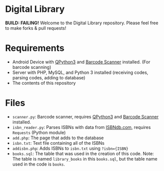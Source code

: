 # Digital Library
**BUILD: FAILING!**
Welcome to the Digital Library repository. Please feel free to make forks & pull requests!

# Requirements
- Android Device with [QPython3](https://play.google.com/store/apps/details?id=org.qpython.qpy3) and [Barcode Scanner](https://play.google.com/store/apps/details?id=com.google.zxing.client.android) installed. (For barcode scanning)
- Server with PHP, MySQL, and Python 3 installed (receiving codes, parsing codes, adding to database)
- The contents of this repository

# Files
- `scanner.py`: Barcode scanner, requires [QPython3](https://play.google.com/store/apps/details?id=org.qpython.qpy3) and [Barcode Scanner](https://play.google.com/store/apps/details?id=com.google.zxing.client.android) installed.
- `isbn_reader.py`: Parses ISBNs with data from [ISBNdb.com](https://isbndb.com), requires `Requests` (Python module)
- `add.php`: The page that adds to the database
- `isbn.txt`: Text file containing all of the ISBNs
- `addisbn.php`: Adds ISBNs to `isbn.txt` using `?isbn={ISBN}`
- `books.sql`: The table that was used in the creation of this code. Note: The table is named `library_books` in this `books.sql`, but the table name used in the code is `books`.
